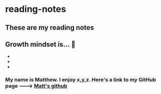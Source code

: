 # reading-notes
## These are my reading notes

## Growth mindset is... :metal:
- 
- 
-  



### My name is Matthew. I enjoy x,y,z. Here's a link to my GitHub page ---> [Matt's github](https://github.com/santorsm)
